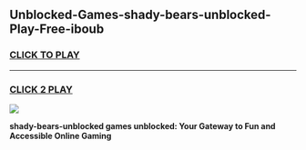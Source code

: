 
## Unblocked-Games-shady-bears-unblocked-Play-Free-iboub
<h3>
<a href="https://premium76.site?title=shady-bears-unblocked&ref=18A1">CLICK TO PLAY</a></h3>
<hr>

<h3>
<a href="https://premium76.site?title=shady-bears-unblocked&ref=18A1">CLICK 2 PLAY</a>
  
</h3>

<a href="https://premium76.site?title=shady-bears-unblocked&ref=18A1"><img src="https://clearcache.store/games.png"></a>


**shady-bears-unblocked games unblocked: Your Gateway to Fun and Accessible Online Gaming**
